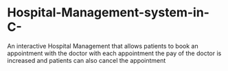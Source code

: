 # Hospital-Management-system-in-C-
An interactive Hospital Management that allows patients to book an appointment with the doctor with each appointment the pay of the doctor is increased and patients can also cancel the appointment 
